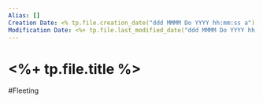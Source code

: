 ```yaml
---
Alias: []
Creation Date: <% tp.file.creation_date("ddd MMMM Do YYYY hh:mm:ss a") %> 
Modification Date: <%+ tp.file.last_modified_date("ddd MMMM Do YYYY hh:mm:ss a") %>
---
```

# <%+ tp.file.title %>
#Fleeting 

